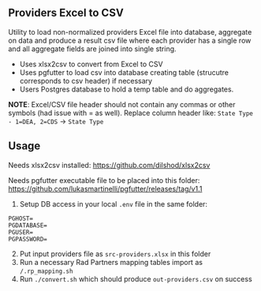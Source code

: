 ## Providers Excel to CSV
   
   Utility to load non-normalized providers Excel file into database, aggregate on data and produce a result csv file where
   each provider has a single row and all aggregate fields are joined into single string.
   
   * Uses xlsx2csv to convert from Excel to CSV
   * Uses pgfutter to load csv into database creating table (strucutre corresponds to csv header) if necessary
   * Users Postgres database to hold a temp table and do aggregates.
   
   **NOTE**: Excel/CSV file header should not contain any commas or other symbols (had issue with = as well).  Replace 
   column header like: `State Type - 1=DEA, 2=CDS` -> `State Type`
   
## Usage
Needs xlsx2csv installed: https://github.com/dilshod/xlsx2csv

Needs pgfutter executable file to be placed into this folder: https://github.com/lukasmartinelli/pgfutter/releases/tag/v1.1
 
1. Setup DB access in your local `.env` file in the same folder:
 
```
PGHOST=
PGDATABASE=
PGUSER=
PGPASSWORD=
```

2. Put input providers file as `src-providers.xlsx` in this folder
3. Run a necessary Rad Partners mapping tables import as `/.rp_mapping.sh`
4. Run `./convert.sh` which should produce `out-providers.csv` on success